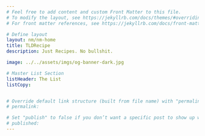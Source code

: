 ```yaml
---
# Feel free to add content and custom Front Matter to this file.
# To modify the layout, see https://jekyllrb.com/docs/themes/#overriding-theme-defaults
# For front matter references, see https://jekyllrb.com/docs/front-matter/

# Define layout
layout: nm/nm-home
title: TLDRecipe
description: Just Recipes. No bullshit.

image: ../../assets/imgs/og-banner-dark.jpg

# Master List Section
listHeader: The List
listCopy:


# Override default link structure (built from file name) with "permalink"
# permalink:

# Set "publish" to false if you don’t want a specific post to show up when the site is generated.
# published:
---
```

